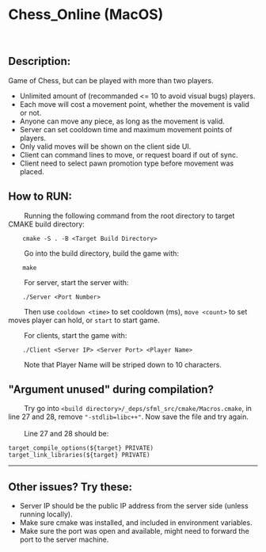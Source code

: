# Chess_Online (MacOS)
<br/>

## Description:
Game of Chess, but can be played with more than two players.
* Unlimited amount of (recommanded <= 10 to avoid visual bugs) players.
* Each move will cost a movement point, whether the movement is valid or not.
* Anyone can move any piece, as long as the movement is valid.
* Server can set cooldown time and maximum movement points of players.
* Only valid moves will be shown on the client side UI.
* Client can command lines to move, or request board if out of sync.
* Client need to select pawn promotion type before movement was placed.

## How to RUN: 
&emsp;&emsp; Running the following command from the root directory to target CMAKE build directory:
```
    cmake -S . -B <Target Build Directory>
```
&emsp;&emsp; Go into the build directory, build the game with:
```
    make
```
&emsp;&emsp; For server, start the server with:
```
    ./Server <Port Number>
```
&emsp;&emsp; Then use ```cooldown <time>``` to set cooldown (ms), ```move <count>``` to set moves player can hold, or ```start``` to start game.

&emsp;&emsp; For clients, start the game with:
```
    ./Client <Server IP> <Server Port> <Player Name>
```
&emsp;&emsp; Note that Player Name will be striped down to 10 characters.

## "Argument unused" during compilation?
&emsp;&emsp; Try go into ```<build directory>/_deps/sfml_src/cmake/Macros.cmake```, in line 27 and 28, remove ```"-stdlib=libc++"```. Now save the file and try again.
<br><br>
&emsp;&emsp; Line 27 and 28 should be:
```
target_compile_options(${target} PRIVATE)
target_link_libraries(${target} PRIVATE)
```

***
## Other issues? Try these:
* Server IP should be the public IP address from the server side (unless running locally).<br/>
* Make sure cmake was installed, and included in environment variables. <br/>
* Make sure the port was open and available, might need to forward the port to the server machine.<br/>


